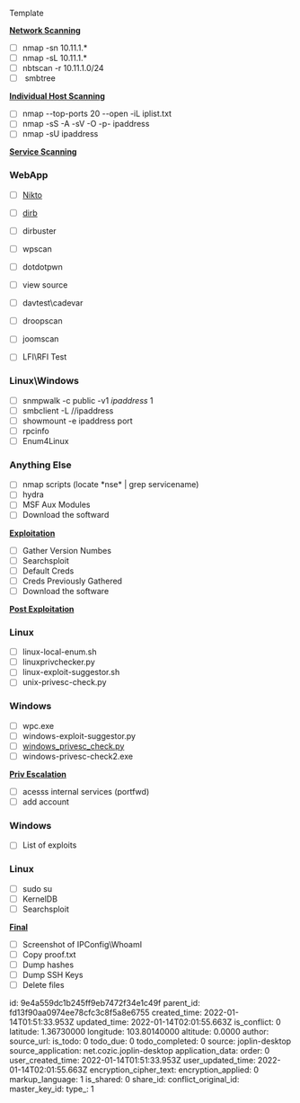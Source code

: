 Template

**<ins>Network Scanning</ins>**

- [ ] nmap -sn 10.11.1.*
- [ ] nmap -sL 10.11.1.*
- [ ] nbtscan -r 10.11.1.0/24
- [ ]  smbtree

**<ins>Individual Host Scanning</ins>**

- [ ] nmap --top-ports 20 --open -iL iplist.txt
- [ ] nmap -sS -A -sV -O -p- ipaddress
- [ ] nmap -sU ipaddress

**<ins>Service Scanning</ins>**

### **WebApp**

- [ ] [Nikto](/tmp/.mount_JoplinjFxNSY/resources/app.asar/10.11.1.--Methodology.html)
- [ ] [dirb](/tmp/.mount_JoplinjFxNSY/resources/app.asar/10.11.1.--Enumeration--Other_Services--Other.html)
- [ ] dirbuster
- [ ] wpscan
- [ ] dotdotpwn
- [ ] view source
- [ ] davtest\\cadevar
- [ ] droopscan
- [ ] joomscan
- [ ] LFI\\RFI Test
    

### **Linux\\Windows**

- [ ] snmpwalk -c public -v1 *ipaddress* 1
- [ ] smbclient -L //ipaddress
- [ ] showmount -e ipaddress port
- [ ] rpcinfo
- [ ] Enum4Linux

### **Anything Else**

- [ ] nmap scripts (locate \*nse\* | grep servicename)
- [ ] hydra
- [ ] MSF Aux Modules
- [ ] Download the softward

**<ins>Exploitation</ins>**

- [ ] Gather Version Numbes
- [ ] Searchsploit
- [ ] Default Creds
- [ ] Creds Previously Gathered
- [ ] Download the software

**<ins>Post Exploitation</ins>**

### **Linux**

- [ ] linux-local-enum.sh
- [ ] linuxprivchecker.py
- [ ] linux-exploit-suggestor.sh
- [ ] unix-privesc-check.py

### **Windows**

- [ ] wpc.exe
- [ ] windows-exploit-suggestor.py
    [](https://github.com/pentestmonkey/windows-privesc-check/blob/master/windows_privesc_check.py)
- [ ] [windows\_privesc\_check.py](https://github.com/pentestmonkey/windows-privesc-check/blob/master/windows_privesc_check.py)
- [ ] windows-privesc-check2.exe

**<ins>Priv Escalation</ins>**

- [ ] acesss internal services (portfwd)
- [ ] add account

### **Windows**

- [ ] List of exploits

### **Linux**

- [ ] sudo su
- [ ] KernelDB
- [ ] Searchsploit

**<ins>Final</ins>**

- [ ] Screenshot of IPConfig\\WhoamI
- [ ] Copy proof.txt
- [ ] Dump hashes
- [ ] Dump SSH Keys
- [ ] Delete files

id: 9e4a559dc1b245ff9eb7472f34e1c49f
parent_id: fd13f90aa0974ee78cfc3c8f5a8e6755
created_time: 2022-01-14T01:51:33.953Z
updated_time: 2022-01-14T02:01:55.663Z
is_conflict: 0
latitude: 1.36730000
longitude: 103.80140000
altitude: 0.0000
author: 
source_url: 
is_todo: 0
todo_due: 0
todo_completed: 0
source: joplin-desktop
source_application: net.cozic.joplin-desktop
application_data: 
order: 0
user_created_time: 2022-01-14T01:51:33.953Z
user_updated_time: 2022-01-14T02:01:55.663Z
encryption_cipher_text: 
encryption_applied: 0
markup_language: 1
is_shared: 0
share_id: 
conflict_original_id: 
master_key_id: 
type_: 1